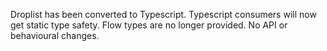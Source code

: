 Droplist has been converted to Typescript. Typescript consumers will now get static type safety. Flow types are no longer provided. No API or behavioural changes.